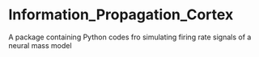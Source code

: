 # Information_Propagation_Cortex
A package containing Python codes fro simulating firing rate signals of a neural mass model
